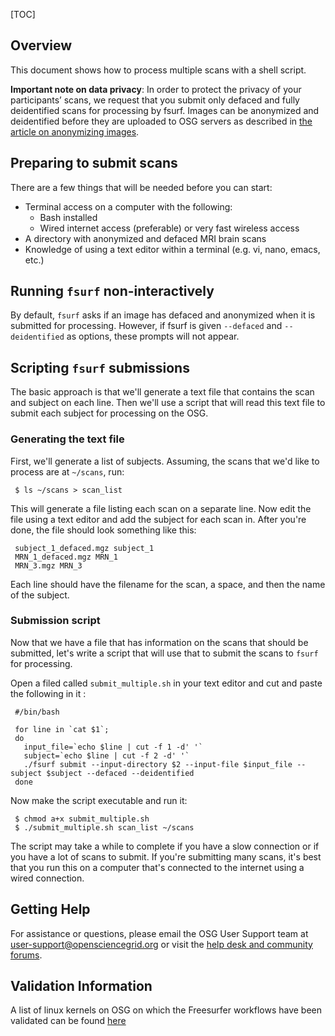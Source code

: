 
[title]: - "Submitting multiple  scans to Fsurf"
[TOC]


## Overview

This document shows how to process multiple scans with a shell script.  

**Important note on data privacy**:  In order to protect the privacy of your
participants’ scans, we request that you submit only defaced and fully
deidentified scans for processing by fsurf.  Images can be anonymized and
deidentified before they are uploaded to OSG servers as described in [the
article on anonymizing images](https://support.opensciencegrid.org/support/solutions/articles/12000008493-anonymizing-images).


## Preparing to submit scans

There are a few things that will be needed before you can start:

* Terminal access on a computer with the following:
  * Bash installed
  * Wired internet access (preferable) or very fast wireless access 
* A directory with anonymized and defaced MRI brain scans 
* Knowledge of using a text editor within a terminal (e.g. vi, nano, emacs, etc.)

## Running `fsurf` non-interactively

By default, `fsurf` asks if an image has defaced and anonymized when it is
submitted for processing.  However, if fsurf is given `--defaced` and
`--deidentified` as options, these prompts will not appear.

## Scripting `fsurf` submissions

The basic approach is that we'll generate a
text file that contains the scan and subject on each line.  Then we'll use a script
that will read this text file to submit each subject for processing on the OSG. 

### Generating the text file

  First, we'll generate a list of subjects.  Assuming, the scans that
we'd like to process are at `~/scans`, run:

     $ ls ~/scans > scan_list

This will generate a file listing each scan on a separate line.  Now edit the
file using a text editor and add the subject for each scan in.  After you're
done, the file should look something like this:

     subject_1_defaced.mgz subject_1
     MRN_1_defaced.mgz MRN_1
     MRN_3.mgz MRN_3

Each line should have the filename for the scan, a space, and then the name of 
the subject.

### Submission script

Now that we have a file that has information on the scans that should be
submitted, let's write a script that will use that to submit the scans
to `fsurf` for processing.

Open a filed called `submit_multiple.sh` in your text editor and cut and paste
the following in it :

     #/bin/bash
     
     for line in `cat $1`;
     do
       input_file=`echo $line | cut -f 1 -d' '`
       subject=`echo $line | cut -f 2 -d' '`
       ./fsurf submit --input-directory $2 --input-file $input_file --subject $subject --defaced --deidentified
     done

Now make the script executable and run it:

     $ chmod a+x submit_multiple.sh
     $ ./submit_multiple.sh scan_list ~/scans

The script may take a while to complete if you have a slow connection or if you
have a lot of scans to submit.  If you're submitting many scans, it's best that
you run this on a computer that's connected to the internet using a wired
connection.

## Getting Help
For assistance or questions, please email the OSG User Support team  at
[user-support@opensciencegrid.org](mailto:user-support@opensciencegrid.org) or
visit the [help desk and community forums](http://support.opensciencegrid.org).


## Validation Information
A list of linux kernels on OSG  on which the Freesurfer workflows have been
validated can be found
[here](https://support.opensciencegrid.org/support/solutions/articles/12000008494-freesurfer-validation-on-the-osg-)

